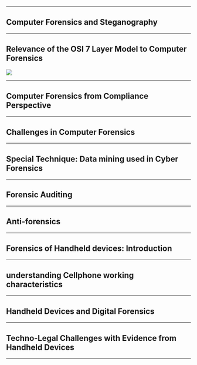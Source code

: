 
---

## **Computer Forensics and Steganography**

---

## **Relevance of the OSI  7 Layer Model to Computer Forensics**

![](https://talent500.com/blog/wp-content/uploads/sites/42/2025/02/What-is-OSI-Model.jpg)


---

## **Computer Forensics from Compliance Perspective**

---

## **Challenges in Computer Forensics**

---

## **Special Technique: Data mining used in Cyber Forensics**

---
## **Forensic Auditing**

---

## **Anti-forensics**

---
## **Forensics of Handheld devices: Introduction**

---
## **understanding Cellphone working characteristics**

---

## **Handheld Devices and Digital Forensics**

---

## **Techno-Legal Challenges with Evidence from Handheld Devices**

---
